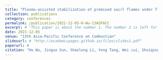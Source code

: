 ```yaml
---
title: "Plasma-assisted stabilization of premixed swirl flames under flow pulsations"
collection: publications
category: conferences
permalink: /publication/2021-12-05-H-Wu-13ASPACC
excerpt: # "This paper is about the number 1. The number 2 is left for future work."
date: 2021-12-05
venue: "13th Asia-Pacific Conference on Combustion"
slidesurl: # "http://academicpages.github.io/files/slides1.pdf"
paperurl: #
citation: "Hu Wu, Jinguo Sun, Shaolong Li, Yong Tang, Wei cui, Shuiqing Li*. Plasma-assisted stabilization of premixed swirl flames under flow pulsations, <i>13th Asia-Pacific Conference on Combustion</i>, Abu Dhabi, United Arab Emirates, 2021." #"Your Name, You. (2009). &quot;Paper Title Number 1.&quot; <i>Journal 1</i>. 1(1)."
---
```


<!-- The contents above will be part of a list of publications, if the user clicks the link for the publication than the contents of section will be rendered as a full page, allowing you to provide more information about the paper for the reader. When publications are displayed as a single page, the contents of the above "citation" field will automatically be included below this section in a smaller font.
 -->
